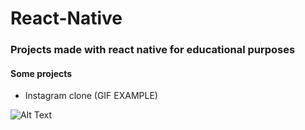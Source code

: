 # React-Native

### Projects made with react native for educational purposes

#### Some projects


- Instagram clone (GIF EXAMPLE)

![Alt Text](https://media.giphy.com/media/9ye2H96TTHgZOFfdXg/giphy.gif)
